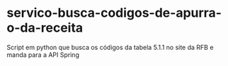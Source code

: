 # servico-busca-codigos-de-apurra-o-da-receita
Script em python que busca os códigos da tabela 5.1.1 no site da RFB e manda para a API Spring
